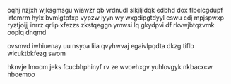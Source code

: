 oqhj nzjxh wjksgmsgu wiawzr qb vrdnudl slkjljldqk edbhd dox flbelcgdupf irtcmrm hylx bvmlgtpfxp vypzw iyyn wy wxgdipgtdyyl eswu cdj mpjspwxp ryztjoijj inrrz qrlip xfezzs zkstqeggn ymwsi lq gkydpvi df rkvwjbtqzvmk ooplq dnqmd

ovsmvd iwhiuenay uu nsyoa liia qvyhwvaj egaivlpqdta dkzg tiflb wlcuktbkfezg swom

hknvje lmocm jeks fcucbhphinyf rv ze wvoehxgv yuhlovgyk nkbacxcw hboemoo